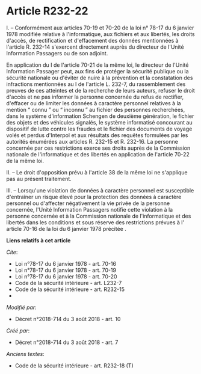 # Article R232-22

I. – Conformément aux articles  70-19  et  70-20  de la loi n° 78-17 du 6 janvier 1978 modifiée relative à l'informatique,
aux fichiers et aux libertés, les droits d'accès, de rectification et d'effacement des données mentionnées à l'article R.
232-14 s'exercent directement auprès du directeur de l'Unité Information Passagers ou de son adjoint. 

En application du I de l'article 70-21 de la même loi, le directeur de l'Unité Information Passager peut, aux fins de
protéger la sécurité publique ou la sécurité nationale ou d'éviter de nuire à la prévention et la constatation des
infractions mentionnées au I de l'article L. 232-7, du rassemblement des preuves de ces atteintes et de la recherche de leurs
auteurs, refuser le droit d'accès et ne pas informer la personne concernée du refus de rectifier, d'effacer ou de limiter les
données à caractère personnel relatives à la mention “ connu ” ou “ inconnu ” au fichier des personnes recherchées, dans le
système d'information Schengen de deuxième génération, le fichier des objets et des véhicules signalés, le système
informatisé concourant au dispositif de lutte contre les fraudes et le fichier des documents de voyage volés et perdus
d'Interpol et aux résultats des requêtes formulées par les autorités énumérées aux articles R. 232-15 et R. 232-16. La
personne concernée par ces restrictions exerce ses droits auprès de la Commission nationale de l'informatique et des libertés
en application de l'article 70-22 de la même loi. 

II. – Le droit d'opposition prévu à l'article 38 de la même loi ne s'applique pas au présent traitement. 

III. – Lorsqu'une violation de données à caractère personnel est susceptible d'entraîner un risque élevé pour la protection
des données à caractère personnel ou d'affecter négativement la vie privée de la personne concernée, l'Unité Information
Passagers notifie cette violation à la personne concernée et à la Commission nationale de l'informatique et des libertés dans
les conditions et sous réserve des restrictions prévues à l' article 70-16 de la loi du 6 janvier 1978 précitée .

**Liens relatifs à cet article**

_Cite_:

  - Loi n°78-17 du 6 janvier 1978 - art. 70-16
  - Loi n°78-17 du 6 janvier 1978 - art. 70-19
  - Loi n°78-17 du 6 janvier 1978 - art. 70-20
  - Code de la sécurité intérieure - art. L232-7
  - Code de la sécurité intérieure - art. R232-15
  - 

_Modifié par_:

  - Décret n°2018-714 du 3 août 2018 - art. 10

_Créé par_:

  - Décret n°2018-714 du 3 août 2018 - art. 7

_Anciens textes_:

  - Code de la sécurité intérieure - art. R232-18 (T)
